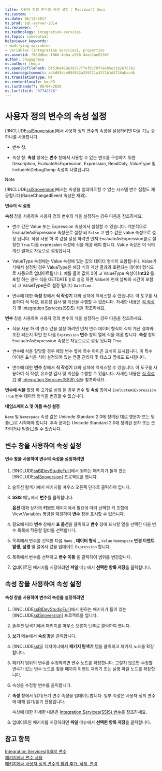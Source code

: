 ```yaml
---
title: 사용자 정의 변수의 속성 설정 | Microsoft Docs
ms.custom: ''
ms.date: 06/13/2017
ms.prod: sql-server-2014
ms.reviewer: ''
ms.technology: integration-services
ms.topic: conceptual
helpviewer_keywords:
- modifying variables
- variables [Integration Services], properties
ms.assetid: f98ddbec-f668-4dba-a768-44ac3ae0536f
author: chugugrace
ms.author: chugu
ms.openlocfilehash: bf53be469e3d377f7efb379f78e85e31b26767b2
ms.sourcegitcommit: ad4d92dce894592a259721a1571b1d8736abacdb
ms.translationtype: MT
ms.contentlocale: ko-KR
ms.lasthandoff: 08/04/2020
ms.locfileid: "87742376"
---
```

# <a name="set-the-properties-of-a-user-defined-variable"></a>사용자 정의 변수의 속성 설정
  [!INCLUDE[ssISnoversion](../includes/ssisnoversion-md.md)]에서 사용자 정의 변수의 속성을 설정하려면 다음 기능 중 하나를 사용합니다.  
  
-   변수 창.  
  
-   속성 창. **속성** 창에는 **변수** 창에서 사용할 수 없는 변수를 구성하기 위한 Description, EvaluateAsExpression, Expression, ReadOnly, ValueType 및 IncludeInDebugDump 속성이 나열됩니다.  
  
> [!NOTE]  
>  [!INCLUDE[ssISnoversion](../includes/ssisnoversion-md.md)]에서는 속성을 업데이트할 수 없는 시스템 변수 집합도 제공합니다(RaiseChangedEvent 속성은 제외).  
  
 **변수의 식 설정**  
  
 **속성** 창을 사용하여 사용자 정의 변수의 식을 설정하는 경우 다음을 참조하세요.  
  
-   변수 값은 Value 또는 Expression 속성에서 설정할 수 있습니다. 기본적으로 EvaluateAsExpression 속성은로 설정 되 `False` 고 변수 값은 value 속성으로 설정 됩니다. 식을 사용 하 여 값을 설정 하려면 먼저 EvaluateAsExpression를로 설정한 `True` 다음 expression 속성에 식을 제공 해야 합니다. Value 속성은 이 식의 계산 결과로 자동으로 설정됩니다.  
  
-   ValueType 속성에는 Value 속성에 있는 값의 데이터 형식이 포함됩니다. Value가 식에서 설정된 경우 ValueType은 해당 식의 계산 결과와 호환되는 데이터 형식으로 자동으로 업데이트됩니다. 예를 들어 값이 0이 고 ValueType 속성이 **Int32** 를 포함 하는 경우 식을 GETDATE ()로 설정 하면 Value에 현재 날짜와 시간이 포함 되 고 ValueType은로 설정 됩니다 `DateTime` .  
  
-   변수에 대한 **속성** 창에서 **식 작성기** 대화 상자에 액세스할 수 있습니다. 이 도구를 사용하여 식 작성, 유효성 검사 및 계산을 수행할 수 있습니다. 자세한 내용은 [식 작성기](expressions/expression-builder.md) 및 [Integration Services&#40;SSIS&#41; 식](expressions/integration-services-ssis-expressions.md)을 참조하세요.  
  
 **변수** 창을 사용하여 사용자 정의 변수의 식을 설정하는 경우 다음을 참조하세요.  
  
-   식을 사용 하 여 변수 값을 설정 하려면 먼저 변수 데이터 형식이 식의 계산 결과와 호환 되는지 확인 한 다음 `Expression` **변수** 창의 열에 식을 제공 합니다. **속성** 창의 EvaluateAsExpression 속성은 자동으로로 설정 됩니다 `True` .  
  
-   변수에 식을 할당할 경우 해당 변수 옆에 특수 아이콘 표식이 표시됩니다. 이 특수 아이콘 표식은 식이 설정되어 있는 연결 관리자 및 태스크 옆에도 표시됩니다.  
  
-   변수에 대한 **변수** 창에서 **식 작성기** 대화 상자에 액세스할 수 있습니다. 이 도구를 사용하여 식 작성, 유효성 검사 및 계산을 수행할 수 있습니다. 자세한 내용은 [식 작성기](expressions/expression-builder.md) 및 [Integration Services&#40;SSIS&#41; 식](expressions/integration-services-ssis-expressions.md)을 참조하세요.  
  
 **변수에 식을** 할당 하 고가로 설정 된 경우 변수 및 **속성** 창에서 `EvaluateAsExpression` `True` 변수 데이터 형식을 변경할 수 없습니다.  
  
 **네임스페이스 및 이름 속성 설정**  
  
 `Name` 및 `Namespace` 속성 값은 Unicode Standard 2.0에 정의된 대로 영문자 또는 밑줄(_)로 시작해야 합니다. 후속 문자는 Unicode Standard 2.0에 정의된 문자 또는 숫자이거나 밑줄(\_)일 수 있습니다.  
  
## <a name="using-the-variables-window-to-set-properties"></a>변수 창을 사용하여 속성 설정  
  
#### <a name="to-set-the-properties-of-a-variable-by-using-the-variables-window"></a>변수 창을 사용하여 변수의 속성을 설정하려면  
  
1.  [!INCLUDE[ssBIDevStudioFull](../includes/ssbidevstudiofull-md.md)]에서 원하는 패키지가 들어 있는 [!INCLUDE[ssISnoversion](../includes/ssisnoversion-md.md)] 프로젝트를 엽니다.  
  
2.  솔루션 탐색기에서 패키지를 마우스 오른쪽 단추로 클릭하여 엽니다.  
  
3.  **SSIS** 메뉴에서 **변수**를 클릭합니다.  
  
     **옵션** 대화 상자의 **키보드** 페이지에서 필요에 따라 선택한 키 조합에 View.Variables 명령을 매핑하여 **변수** 창을 표시할 수 있습니다.  
  
4.  필요에 따라 **변수** 창에서 **표 옵션**을 클릭하고 **변수** 창에 표시할 열을 선택한 다음 변수 목록에 적용할 필터를 선택합니다.  
  
5.  목록에서 변수를 선택한 다음 `Name` , **데이터 형식**,,, `Value` `Namespace` **변경 이벤트 발생**, **설명** 및 열에서 값을 업데이트 `Expression` 합니다.  
  
6.  목록에서 변수를 선택하고 **변수 이동** 을 클릭하여 범위를 변경합니다.  
  
7.  업데이트된 패키지를 저장하려면 **파일** 메뉴에서 **선택한 항목 저장**을 클릭합니다.  
  
## <a name="using-the-properties-window-to-set-properties"></a>속성 창을 사용하여 속성 설정  
  
#### <a name="to-set-the-properties-of-a-variable-by-using-the-properties-window"></a>속성 창을 사용하여 변수의 속성을 설정하려면  
  
1.  [!INCLUDE[ssBIDevStudioFull](../includes/ssbidevstudiofull-md.md)]에서 원하는 패키지가 들어 있는 [!INCLUDE[ssISnoversion](../includes/ssisnoversion-md.md)] 프로젝트를 엽니다.  
  
2.  솔루션 탐색기에서 패키지를 마우스 오른쪽 단추로 클릭하여 엽니다.  
  
3.  **보기** 메뉴에서 **속성 창**을 클릭합니다.  
  
4.  [!INCLUDE[ssIS](../includes/ssis-md.md)] 디자이너에서 **패키지 탐색기** 탭을 클릭하고 패키지 노드를 확장합니다.  
  
5.  패키지 범위의 변수를 수정하려면 변수 노드를 확장합니다. 그렇지 않으면 수정할 변수가 있는 변수 노드를 찾을 때까지 이벤트 처리기 또는 실행 파일 노드를 확장합니다.  
  
6.  속성을 수정할 변수를 클릭합니다.  
  
7.  **속성** 창에서 읽기/쓰기 변수 속성을 업데이트합니다. 일부 속성은 사용자 정의 변수에 대해 읽기/읽기 전용입니다.  
  
     속성에 대한 자세한 내용은 [Integration Services&#40;SSIS&#41; 변수](integration-services-ssis-variables.md)를 참조하세요.  
  
8.  업데이트된 패키지를 저장하려면 **파일** 메뉴에서 **선택한 항목 저장**을 클릭합니다.  
  
## <a name="see-also"></a>참고 항목  
 [Integration Services&#40;SSIS&#41; 변수](integration-services-ssis-variables.md)   
 [패키지에서 변수 사용](../../2014/integration-services/use-variables-in-packages.md)   
 [패키지에서 사용자 정의 변수의 범위 추가, 삭제, 변경](../../2014/integration-services/add-delete-change-scope-of-user-defined-variable-in-a-package.md)  
  
  
